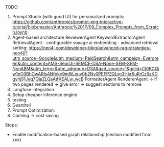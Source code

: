 TODO:
1. Prompt Studio (with good UI) for personalized prompts: https://github.com/anthropics/prompt-eng-interactive-tutorial/blob/master/Anthropic%201P/09_Complex_Prompts_from_Scratch.ipynb
2. Agent-based architecture
    ReviewerAgent
    KeywordExtractorAgent
    RetrievalAgent
        - configurable voyage ai embedding
        - advanced retrieval setting: https://neo4j.com/developer-blog/advanced-rag-strategies-neo4j/?utm_source=Google&utm_medium=PaidSearch&utm_campaign=Evergreen&utm_content=AMS-Search-SEMCE-DSA-None-SEM-SEM-NonABM&utm_term=&utm_adgroup=DSA&gad_source=1&gclid=Cj0KCQjw1qO0BhDwARIsANfnkv9m8jLeuv0b2Ny0PEFPZQLvg3Hkr6uRrCz5zKDgyhj91Jeq7QjaZLQaAtfXEALw_wcB
    FormatterAgent
    RendererAgent -> if two pages rendered -> give error -> suggest sections to remove
3. Langfuse integration
4. Setup cheaper inference engine
5. testing
6. Guardrail
7. Prompt Optimization: 
8. Caching -> cost saving



Steps:
- Enable modification-based graph relationship (section modified from xxx)

